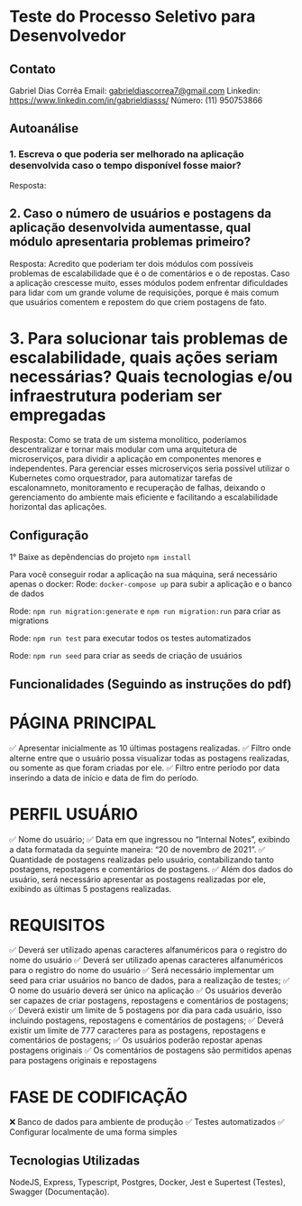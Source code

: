 # Teste do Processo Seletivo para Desenvolvedor

## Contato
Gabriel Dias Corrêa
Email: gabrieldiascorrea7@gmail.com
Linkedin: https://www.linkedin.com/in/gabrieldiasss/
Número: (11) 950753866

## Autoanálise

### 1. Escreva o que poderia ser melhorado na aplicação desenvolvida caso o tempo disponível fosse maior?

Resposta: 

## 2. Caso o número de usuários e postagens da aplicação desenvolvida aumentasse, qual módulo apresentaria problemas primeiro?

Resposta: Acredito que poderiam ter dois módulos com possíveis problemas de escalabilidade que é o de comentários e o de repostas. Caso a aplicação crescesse muito, esses módulos podem enfrentar dificuldades para lidar com um grande volume de requisições, porque é mais comum que usuários comentem e repostem do que criem postagens de fato.

# 3. Para solucionar tais problemas de escalabilidade, quais ações seriam necessárias? Quais tecnologias e/ou infraestrutura poderiam ser empregadas

Resposta: Como se trata de um sistema monolítico, poderíamos descentralizar e tornar mais modular com uma arquitetura de microserviços, para dividir a aplicação em componentes menores e independentes. Para gerenciar esses microserviços seria possível utilizar o Kubernetes como orquestrador, para automatizar tarefas de escalonamneto, monitoramento e recuperação de falhas, deixando o gerenciamento do ambiente mais eficiente e facilitando a escalabilidade horizontal das aplicações.

## Configuração

1° Baixe as depêndencias do projeto `npm install`

Para você conseguir rodar a aplicação na sua máquina, será necessário apenas o docker:
Rode: `docker-compose up` para subir a aplicação e o banco de dados

Rode: `npm run migration:generate` e `npm run migration:run` para criar as migrations

Rode: `npm run test` para executar todos os testes automatizados 

Rode: `npm run seed` para criar as seeds de criação de usuários

## Funcionalidades (Seguindo as instruções do pdf)

# PÁGINA PRINCIPAL

✅ Apresentar inicialmente as 10 últimas postagens realizadas.
✅ Filtro onde alterne entre que o usuário possa visualizar todas as postagens realizadas, ou somente as que foram criadas por ele.
✅ Filtro entre período por data inserindo a data de início e data de fim do período.

# PERFIL USUÁRIO

✅ Nome do usuário;
✅ Data em que ingressou no “Internal Notes”, exibindo a data formatada da seguinte maneira: “20 de novembro de 2021”.
✅ Quantidade de postagens realizadas pelo usuário, contabilizando tanto postagens, repostagens e comentários de postagens.
✅ Além dos dados do usuário, será necessário apresentar as postagens realizadas por 
ele, exibindo as últimas 5 postagens realizadas.

# REQUISITOS

✅ Deverá ser utilizado apenas caracteres alfanuméricos para o registro do nome do 
usuário
✅ Deverá ser utilizado apenas caracteres alfanuméricos para o registro do nome do 
usuário
✅ Será necessário implementar um seed para criar usuários no banco de dados, para a realização de 
testes;
✅ O nome do usuário deverá ser único na aplicação
✅ Os usuários deverão ser capazes de criar postagens, repostagens e comentários de 
postagens;
✅ Deverá existir um limite de 5 postagens por dia para cada usuário, isso incluindo 
postagens, repostagens e comentários de postagens;
✅ Deverá existir um limite de 777 caracteres para as postagens, repostagens e 
comentários de postagens;
✅ Os usuários poderão repostar apenas postagens originais
✅ Os comentários de postagens são permitidos apenas para postagens originais e 
repostagens


# FASE DE CODIFICAÇÃO

❌ Banco de dados para ambiente de produção
✅ Testes automatizados
✅ Configurar localmente de uma forma simples


## Tecnologias Utilizadas

NodeJS, Express, Typescript, Postgres, Docker, Jest e Supertest (Testes), Swagger (Documentação).


